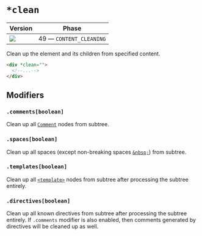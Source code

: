 # `*clean`

| Version                                | Phase                   |
| -------------------------------------- | ----------------------- |
| ![](https://jsr.io/badges/@mizu/clean) | 49 — `CONTENT_CLEANING` |

Clean up the element and its children from specified content.

```html
<div *clean="">
  <!--...-->
</div>
```

## Modifiers

### `.comments[boolean]`

Clean up all [`Comment`](https://developer.mozilla.org/docs/Web/API/Comment) nodes from subtree.

### `.spaces[boolean]`

Clean up all spaces (except non-breaking spaces [`&nbsp;`](https://developer.mozilla.org/docs/Glossary/Character_reference)) from subtree.

### `.templates[boolean]`

Clean up all [`<template>`](https://developer.mozilla.org/docs/Web/HTML/Element/template) nodes from subtree after processing the subtree entirely.

### `.directives[boolean]`

Clean up all known directives from subtree after processing the subtree entirely. If `.comments` modifier is also enabled, then comments generated by directives will be cleaned up as well.
